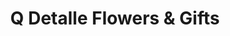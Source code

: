 ---
title: "Q Detalle Flowers & Gifts"
url: /logansport/q-detalle-flowers-und-gifts/
shop: Blumen
---
